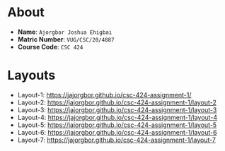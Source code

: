 # About #
- **Name**: `Ajorgbor Joshua Ehigbai`
- **Matric Number**: `VUG/CSC/20/4887`
- **Course Code**: `CSC 424`

# Layouts #
- Layout-1: https://jajorgbor.github.io/csc-424-assignment-1/
- Layout-2: https://jajorgbor.github.io/csc-424-assignment-1/layout-2
- Layout-3: https://jajorgbor.github.io/csc-424-assignment-1/layout-3
- Layout-4: https://jajorgbor.github.io/csc-424-assignment-1/layout-4
- Layout-5: https://jajorgbor.github.io/csc-424-assignment-1/layout-5
- Layout-6: https://jajorgbor.github.io/csc-424-assignment-1/layout-6
- Layout-7: https://jajorgbor.github.io/csc-424-assignment-1/layout-7
